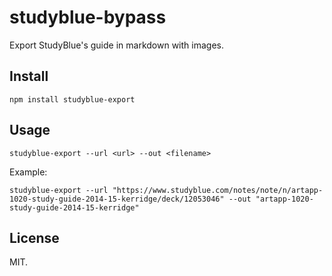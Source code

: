 studyblue-bypass
================

Export StudyBlue's guide in markdown with images.

## Install

`npm install studyblue-export`

## Usage
```
studyblue-export --url <url> --out <filename>
```

Example:

`studyblue-export --url "https://www.studyblue.com/notes/note/n/artapp-1020-study-guide-2014-15-kerridge/deck/12053046" --out "artapp-1020-study-guide-2014-15-kerridge"`

## License
MIT.

